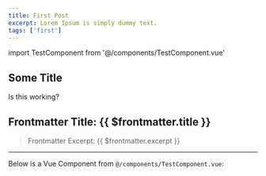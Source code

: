 ```yaml
---
title: First Post
excerpt: Lorem Ipsum is simply dummy text.
tags: ['first']
---
```

import TestComponent from '@/components/TestComponent.vue'

## Some Title

Is this working?

## Frontmatter Title: {{ $frontmatter.title }}
> Frontmatter Excerpt: {{ $frontmatter.excerpt }}

<hr>

Below is a Vue Component from `@/components/TestComponent.vue`:

<test-component />
